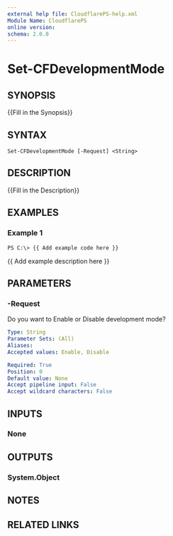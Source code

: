 ```yaml
---
external help file: CloudflarePS-help.xml
Module Name: CloudflarePS
online version: 
schema: 2.0.0
---
```


# Set-CFDevelopmentMode

## SYNOPSIS
{{Fill in the Synopsis}}

## SYNTAX

```
Set-CFDevelopmentMode [-Request] <String>
```

## DESCRIPTION
{{Fill in the Description}}

## EXAMPLES

### Example 1
```
PS C:\> {{ Add example code here }}
```

{{ Add example description here }}

## PARAMETERS

### -Request
Do you want to Enable or Disable development mode?

```yaml
Type: String
Parameter Sets: (All)
Aliases: 
Accepted values: Enable, Disable

Required: True
Position: 0
Default value: None
Accept pipeline input: False
Accept wildcard characters: False
```

## INPUTS

### None


## OUTPUTS

### System.Object

## NOTES

## RELATED LINKS


